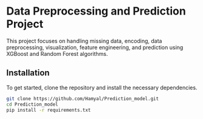 # Data Preprocessing and Prediction Project

This project focuses on handling missing data, encoding, data preprocessing, visualization, feature engineering, and prediction using XGBoost and Random Forest algorithms.

## Installation

To get started, clone the repository and install the necessary dependencies.

```bash
git clone https://github.com/Hamyal/Prediction_model.git
cd Prediction_model
pip install -r requirements.txt

